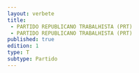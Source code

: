 ```yaml
---
layout: verbete
title:
 - PARTIDO REPUBLICANO TRABALHISTA (PRT)
 - PARTIDO REPUBLICANO TRABALHISTA (PRT)
published: true
edition: 1  
type: T
subtype: Partido
---
```


